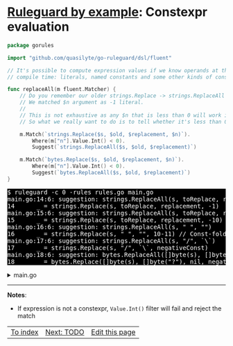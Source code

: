 # [Ruleguard by example](https://go-ruleguard.github.io/by-example/): Constexpr evaluation

```go
package gorules

import "github.com/quasilyte/go-ruleguard/dsl/fluent"

// It's possible to compute expression values if we know operands at the
// compile time: literals, named constants and some other kinds of constexprs.

func replaceAll(m fluent.Matcher) {
	// Do you remember our older strings.Replace -> strings.ReplaceAll rules?
	// We matched $n argument as -1 literal.
	//
	// This is not exhaustive as any $n that is less than 0 will work identically.
	// So what we really want to do is to tell whether it's less than 0.

	m.Match(`strings.Replace($s, $old, $replacement, $n)`).
		Where(m["n"].Value.Int() < 0).
		Suggest(`strings.ReplaceAll($s, $old, $replacement)`)

	m.Match(`bytes.Replace($s, $old, $replacement, $n)`).
		Where(m["n"].Value.Int() < 0).
		Suggest(`bytes.ReplaceAll($s, $old, $replacement)`)
}
```

<pre style="color: white; background-color: black">
$ ruleguard -c 0 -rules rules.go main.go
main.go:14:6: suggestion: strings.ReplaceAll(s, toReplace, replacement)
14		_ = strings.Replace(s, toReplace, replacement, -1)
main.go:15:6: suggestion: strings.ReplaceAll(s, toReplace, replacement)
15		_ = strings.Replace(s, toReplace, replacement, -10)
main.go:16:6: suggestion: strings.ReplaceAll(s, " ", "")
16		_ = strings.Replace(s, " ", "", 10-11) // Const-folded and matched
main.go:17:6: suggestion: strings.ReplaceAll(s, "/", `\`)
17		_ = strings.Replace(s, "/", `\`, negativeConst)
main.go:18:6: suggestion: bytes.ReplaceAll([]byte(s), []byte("?"), nil)
18		_ = bytes.Replace([]byte(s), []byte("?"), nil, negativeConst*2)
</pre>

<details><summary>main.go</summary>

```go
package main

import (
	"bytes"
	"strings"
)

func main() {
	var s, toReplace, replacement string
	const negativeConst = -2

	_ = strings.Replace(s, toReplace, replacement, 1) // Not matched

	_ = strings.Replace(s, toReplace, replacement, -1)
	_ = strings.Replace(s, toReplace, replacement, -10)
	_ = strings.Replace(s, " ", "", 10-11) // Const-folded and matched
	_ = strings.Replace(s, "/", `\`, negativeConst)
	_ = bytes.Replace([]byte(s), []byte("?"), nil, negativeConst*2)
}
```

</details>

<hr>

**Notes**:

* If expression is not a constexpr, `Value.Int()` filter will fail and reject the match

<table><tr>
<td><a href="index">To index</a></td>
<td><a href="todo">Next: TODO</a></td>
<td><a href="https://github.com/go-ruleguard/go-ruleguard.github.io/edit/master/by-example/constexpr-evaluation.md">Edit this page</a></td>
</tr></table>
